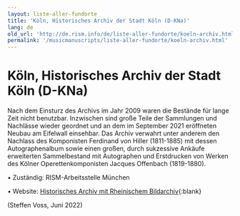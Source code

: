 ```yaml
---
layout: liste-aller-fundorte
title: 'Köln, Historisches Archiv der Stadt Köln (D-KNa)'
lang: de
old_url: 'http://de.rism.info/de/liste-aller-fundorte/koeln-archiv.html'
permalink: '/musicmanuscripts/liste-aller-fundorte/koeln-archiv.html'
---
```


# Köln, Historisches Archiv der Stadt Köln (D-KNa)

Nach dem Einsturz des Archivs im Jahr 2009 waren die Bestände für lange Zeit nicht benutzbar. Inzwischen sind große Teile der Sammlungen und Nachlässe wieder geordnet und an dem im September 2021 eröffneten Neubau am Eifelwall einsehbar. Das Archiv verwahrt unter anderem den Nachlass des Komponisten Ferdinand von Hiller (1811-1885) mit dessen Autographenalbum sowie einen großen, durch sukzessive Ankäufe erweiterten Sammelbestand mit Autographen und Erstdrucken von Werken des Kölner Operettenkomponisten Jacques Offenbach (1819-1880).  

• Zuständig: RISM-Arbeitsstelle München

• Website: [Historisches Archiv mit Rheinischem Bildarchiv](https://www.stadt-koeln.de/leben-in-koeln/kultur/historisches-archiv/index.html "Opens external link in new window"){:blank}

(Steffen Voss, Juni 2022)
